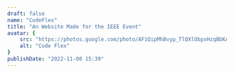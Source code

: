 ```yaml
---
draft: false
name: "CodeFlex"
title: "An Website Made for the IEEE Event"
avatar: {
    src: "https://photos.google.com/photo/AF1QipMhBvyp_TlQXlObpxHzqBbKAwb5wQhjWqZUkOxH",
    alt: "Code Flex"
}
publishDate: "2022-11-08 15:39"
---
```

